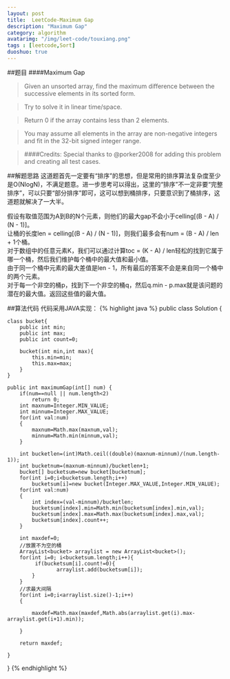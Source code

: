 ```yaml
---
layout: post
title:  LeetCode-Maximum Gap
description: "Maximum Gap"
category: algorithm
avatarimg: "/img/leet-code/touxiang.png"
tags : [leetcode,Sort]
duoshuo: true
---
```

##题目
####Maximum Gap
>Given an unsorted array, find the maximum difference between the successive elements in its sorted form.

>Try to solve it in linear time/space.

>Return 0 if the array contains less than 2 elements.

>You may assume all elements in the array are non-negative integers and fit in the 32-bit signed integer range.

>####Credits:
>Special thanks to @porker2008 for adding this problem and creating all test cases.

<!-- more -->
	
##解题思路
这道题首先一定要有“排序”的思想，但是常用的排序算法复杂度至少是O(NlogN)，不满足题意。进一步思考可以得出，这里的“排序”不一定非要“完整排序”，可以只要“部分排序”即可，这可以想到桶排序，只要意识到了桶排序，这道题就解决了一大半。

假设有取值范围为A到B的N个元素，则他们的最大gap不会小于celling[(B - A) / (N - 1)]。     
让桶的长度len = celling[(B - A) / (N - 1)]，则我们最多会有num = (B - A) / len + 1个桶。    
对于数组中的任意元素K，我们可以通过计算toc = (K - A) / len轻松的找到它属于哪一个桶，然后我们维护每个桶中的最大值和最小值。       
由于同一个桶中元素的最大差值是len - 1，所有最后的答案不会是来自同一个桶中的两个元素。     
对于每一个非空的桶p，找到下一个非空的桶q，然后q.min - p.max就是该问题的潜在的最大值。返回这些值的最大值。           

##算法代码
代码采用JAVA实现：
{% highlight java %}
public class Solution {

	class bucket{
		public int min;
		public int max;
		public int count=0;

		bucket(int min,int max){
			this.min=min;
			this.max=max;
		}
	}

    public int maximumGap(int[] num) {
        if(num==null || num.length<2)
        	return 0;
        int maxnum=Integer.MIN_VALUE;
        int minnum=Integer.MAX_VALUE;
        for(int val:num)
        {
        	maxnum=Math.max(maxnum,val);
        	minnum=Math.min(minnum,val);
        }

        int bucketlen=(int)Math.ceil((double)(maxnum-minnum)/(num.length-1));
        int bucketnum=(maxnum-minnum)/bucketlen+1;
        bucket[] bucketsum=new bucket[bucketnum];
        for(int i=0;i<bucketsum.length;i++)
        	bucketsum[i]=new bucket(Integer.MAX_VALUE,Integer.MIN_VALUE);
        for(int val:num)
        {
        	int index=(val-minnum)/bucketlen;
        	bucketsum[index].min=Math.min(bucketsum[index].min,val);
        	bucketsum[index].max=Math.max(bucketsum[index].max,val);
        	bucketsum[index].count++;
        }

        int maxdef=0;
        //放置不为空的桶
        ArrayList<bucket> arraylist = new ArrayList<bucket>();  
        for(int i=0; i<bucketsum.length;i++){  
             if(bucketsum[i].count!=0){  
                    arraylist.add(bucketsum[i]);  
            }  
        }
        //求最大间隔
        for(int i=0;i<arraylist.size()-1;i++)
        {
        	
        	maxdef=Math.max(maxdef,Math.abs(arraylist.get(i).max-arraylist.get(i+1).min));
        	
        }

        return maxdef;

    }
}
{% endhighlight %}





